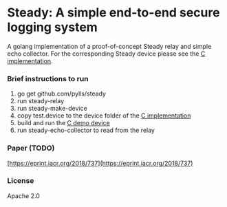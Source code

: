 # Steady: A simple end-to-end secure logging system
A golang implementation of a proof-of-concept Steady relay and simple echo collector.
For the corresponding Steady device please see the [C implementation](https://github.com/pylls/steady-c).

### Brief instructions to run
1. go get github.com/pylls/steady
2. run steady-relay
3. run steady-make-device
4. copy test.device to the device folder of the [C implementation](https://github.com/pylls/steady-c)
5. build and run the [C demo device](https://github.com/pylls/steady-c)
6. run steady-echo-collector to read from the relay

### Paper (TODO)
[https://eprint.iacr.org/2018/737](https://eprint.iacr.org/2018/737)

### License
Apache 2.0
